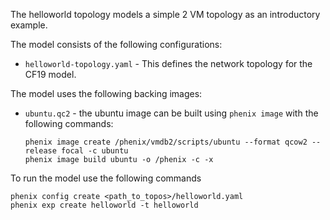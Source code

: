 The helloworld topology models a simple 2 VM topology as an introductory example.  

The model consists of the following configurations: 
- `helloworld-topology.yaml` - This defines the network topology for the CF19 model.

The model uses the following backing images:
- `ubuntu.qc2` - the ubuntu image can be built using `phenix image` with the following commands:
    ```
    phenix image create /phenix/vmdb2/scripts/ubuntu --format qcow2 --release focal -c ubuntu
    phenix image build ubuntu -o /phenix -c -x
    ```

To run the model use the following commands
```
phenix config create <path_to_topos>/helloworld.yaml
phenix exp create helloworld -t helloworld
```
